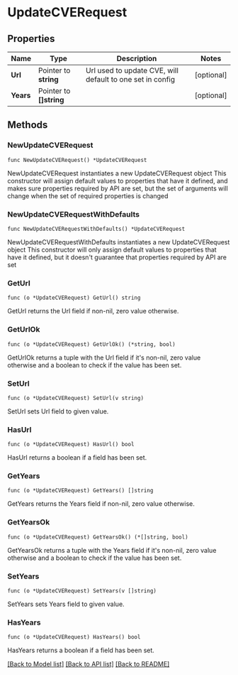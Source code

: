 # UpdateCVERequest

## Properties

Name | Type | Description | Notes
------------ | ------------- | ------------- | -------------
**Url** | Pointer to **string** | Url used to update CVE, will default to one set in config | [optional] 
**Years** | Pointer to **[]string** |  | [optional] 

## Methods

### NewUpdateCVERequest

`func NewUpdateCVERequest() *UpdateCVERequest`

NewUpdateCVERequest instantiates a new UpdateCVERequest object
This constructor will assign default values to properties that have it defined,
and makes sure properties required by API are set, but the set of arguments
will change when the set of required properties is changed

### NewUpdateCVERequestWithDefaults

`func NewUpdateCVERequestWithDefaults() *UpdateCVERequest`

NewUpdateCVERequestWithDefaults instantiates a new UpdateCVERequest object
This constructor will only assign default values to properties that have it defined,
but it doesn't guarantee that properties required by API are set

### GetUrl

`func (o *UpdateCVERequest) GetUrl() string`

GetUrl returns the Url field if non-nil, zero value otherwise.

### GetUrlOk

`func (o *UpdateCVERequest) GetUrlOk() (*string, bool)`

GetUrlOk returns a tuple with the Url field if it's non-nil, zero value otherwise
and a boolean to check if the value has been set.

### SetUrl

`func (o *UpdateCVERequest) SetUrl(v string)`

SetUrl sets Url field to given value.

### HasUrl

`func (o *UpdateCVERequest) HasUrl() bool`

HasUrl returns a boolean if a field has been set.

### GetYears

`func (o *UpdateCVERequest) GetYears() []string`

GetYears returns the Years field if non-nil, zero value otherwise.

### GetYearsOk

`func (o *UpdateCVERequest) GetYearsOk() (*[]string, bool)`

GetYearsOk returns a tuple with the Years field if it's non-nil, zero value otherwise
and a boolean to check if the value has been set.

### SetYears

`func (o *UpdateCVERequest) SetYears(v []string)`

SetYears sets Years field to given value.

### HasYears

`func (o *UpdateCVERequest) HasYears() bool`

HasYears returns a boolean if a field has been set.


[[Back to Model list]](../README.md#documentation-for-models) [[Back to API list]](../README.md#documentation-for-api-endpoints) [[Back to README]](../README.md)


